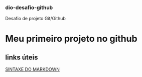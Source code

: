 ### dio-desafio-github
Desafio de projeto Git/Github

# Meu primeiro projeto no github

## links úteis
[SINTAXE DO MARKDOWN](https://markdown.net.br/sintaxe-basica/)
